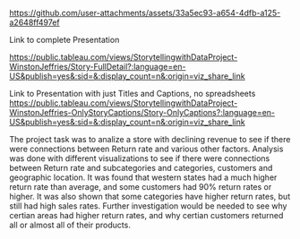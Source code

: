https://github.com/user-attachments/assets/33a5ec93-a654-4dfb-a125-a2648ff497ef

Link to complete Presentation

https://public.tableau.com/views/StorytellingwithDataProject-WinstonJeffries/Story-FullDetail?:language=en-US&publish=yes&:sid=&:display_count=n&:origin=viz_share_link

Link to Presentation with just Titles and Captions, no spreadsheets
https://public.tableau.com/views/StorytellingwithDataProject-WinstonJeffries-OnlyStoryCaptions/Story-OnlyCaptions?:language=en-US&publish=yes&:sid=&:display_count=n&:origin=viz_share_link

The project task was to analize a store with declining revenue to see if there were connections between Return rate and various other factors. Analysis was done with different visualizations to see if there were connections between Return rate and subcategories and categories, customers and geographic location. It was found that western states had a much higher return rate than average, and some customers had 90% return rates or higher. It was also shown that some categories have higher return rates, but still had high sales rates. Further investigation would be needed to see why certian areas had higher return rates, and why certian customers returned all or almost all of their products.
